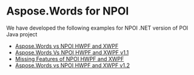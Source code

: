 # Aspose.Words for NPOI

We have developed the following examples for NPOI .NET version of POI Java project

* [Aspose.Words vs NPOI HWPF and XWPF](https://github.com/aspose-words/Aspose.Words-for-.NET/tree/master/Plugins/NPOI/Aspose.Words%20vs%20NPOI%20HWPF%20and%20XWPF)
* [Aspose.Words Vs NPOI HWPF and XWPF v1.1](https://github.com/aspose-words/Aspose.Words-for-.NET/tree/master/Plugins/NPOI/Aspose.Words%20Vs%20NPOI%20HWPF%20and%20XWPF%20v1.1)
* [Missing Features of NPOI HWPF and XWPF](https://github.com/aspose-words/Aspose.Words-for-.NET/tree/master/Plugins/NPOI/Missing%20Features%20of%20NPOI%20HWPF%20and%20XWPF)
* [Aspose.Words vs NPOI HWPF and XWPF v1.2](https://github.com/aspose-words/Aspose.Words-for-.NET/tree/master/Plugins/NPOI/Aspose.Words%20vs%20NPOI%20HWPF%20and%20XWPF%20v1.2)

